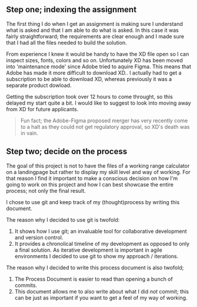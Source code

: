 ## Step one; indexing the assignment

The first thing I do when I get an assignment is making sure I understand what is asked and that I am able to do what is asked. In this case it was fairly straightforward; the requirements are clear enough and I made sure that I had all the files needed to build the solution.

From experience I knew it would be handy to have the XD file open so I can inspect sizes, fonts, colors and so on. Unfortunately XD has been moved into 'maintenance mode' since Adobe tried to aquire Figma. This means that Adobe has made it more difficult to download XD.. I actually had to get a subscription to be able to download XD, whereas previously it was a separate product dowload.

Getting the subscription took over 12 hours to come throught, so this delayed my start quite a bit. I would like to suggest to look into moving away from XD for future applicants.

> Fun fact; the Adobe-Figma proposed merger has very recently come to a halt as they could not get regulatory approval, so XD's death was in vain.

## Step two; decide on the process

The goal of this project is not to have the files of a working range calculator on a landingpage but rather to display my skill level and way of working. For that reason I find it important to make a conscious decision on how I'm going to work on this project and how I can best showcase the entire process; not only the final result.

I chose to use git and keep track of my (thought)process by writing this document.

The reason why I decided to use git is twofold:

1. It shows how I use git; an invaluable tool for collaborative development and version control.
2. It provides a chronolical timeline of my development as opposed to only a final solution. As iterative development is important in agile environments I decided to use git to show my approach / iterations.

The reason why I decided to write this process document is also twofold;

1. The Process Document is easier to read than opening a bunch of commits.
2. This document allows me to also write about what I did _not_ commit; this can be just as important if you want to get a feel of my way of working.
